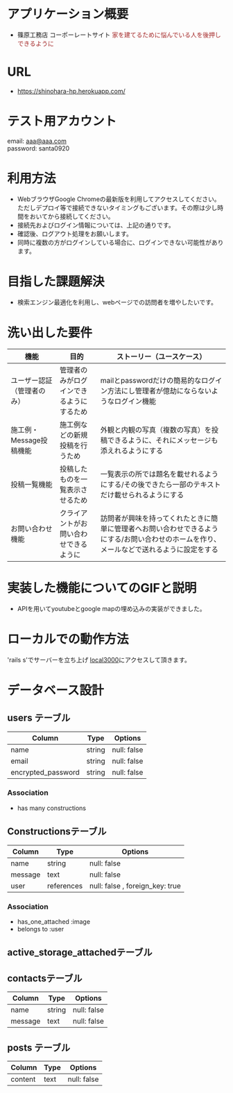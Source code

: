 # アプリケーション概要 
- 篠原工務店 コーポーレートサイト <font color="brown">家を建てるために悩んでいる人を後押しできるように</font>
# URL
- https://shinohara-hp.herokuapp.com/
# テスト用アカウント
 email: aaa@aaa.com
 <br>password: santa0920
 
# 利用方法
- WebブラウザGoogle Chromeの最新版を利用してアクセスしてください。
ただしデプロイ等で接続できないタイミングもございます。その際は少し時間をおいてから接続してください。
- 接続先およびログイン情報については、上記の通りです。
- 確認後、ログアウト処理をお願いします。
- 同時に複数の方がログインしている場合に、ログインできない可能性があります。
# 目指した課題解決
- 検索エンジン最適化を利用し、webページでの訪問者を増やしたいです。

# 洗い出した要件
| 機能 | 目的 | ストーリー（ユースケース）|
| --- |----- | --------------------- |
| ユーザー認証（管理者のみ）| 管理者のみがログインできるようにするため | mailとpasswordだけの簡易的なログイン方法にし管理者が億劫にならないようなログイン機能 |
| 施工例・Message投稿機能 | 施工例などの新規投稿を行うため | 外観と内観の写真（複数の写真）を投稿できるように、それにメッセージも添えれるようにする |
| 投稿一覧機能 | 投稿したものを一覧表示させるため | 一覧表示の所では題名を載せれるようにする/その後できたら一部のテキストだけ載せられるようにする |
| お問い合わせ機能 | クライアントがお問い合わせできるように | 訪問者が興味を持ってくれたときに簡単に管理者へお問い合わせできるようにする/お問い合わせのホームを作り、メールなどで送れるように設定をする |


# 実装した機能についてのGIFと説明
- APIを用いてyoutubeとgoogle mapの埋め込みの実装ができました。
# ローカルでの動作方法
'rails s'でサーバーを立ち上げ [local3000](http://localhost:3000/)にアクセスして頂きます。

# データベース設計
## users テーブル

| Column             | Type     | Options           |
| -------------------| -------- | ------------------|
| name               | string   | null: false       |
| email              | string   | null: false       |
| encrypted_password | string   | null: false       |

### Association
- has many constructions

## Constructionsテーブル

| Column             | Type       | Options                         |
| -------------------| ---------- | ------------------------------- |
| name               | string     | null: false                     |
| message            | text       | null: false                     |
| user               | references | null: false , foreign_key: true |

### Association
- has_one_attached :image
- belongs to :user

## active_storage_attachedテーブル

## contactsテーブル

| Column             | Type       | Options                         |
| -------------------| ---------- | ------------------------------- |
| name               | string     | null: false                     |
| message            | text       | null: false                     |

## posts テーブル
| Column             | Type       | Options                         |
| -------------------| ---------- | ------------------------------- |
| content            | text       | null: false                     |